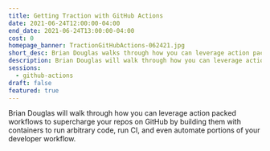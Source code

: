 ```yaml
---
title: Getting Traction with GitHub Actions
date: 2021-06-24T12:00:00-04:00
end_date: 2021-06-24T13:00:00-04:00
cost: 0
homepage_banner: TractionGitHubActions-062421.jpg
short_desc: Brian Douglas walks through how you can leverage action packed workflows to supercharge your repos on GitHub by building them with containers to run arbitrary code, run CI, and even automate portions of your developer workflow.
description: Brian Douglas will walk through how you can leverage action packed workflows to supercharge your repos on GitHub by building them with containers to run arbitrary code, run CI, and even automate portions of your developer workflow.
sessions:
  - github-actions
draft: false
featured: true
---
```


Brian Douglas will walk through how you can leverage action packed workflows to supercharge your repos on GitHub by building them with containers to run arbitrary code, run CI, and even automate portions of your developer workflow.
